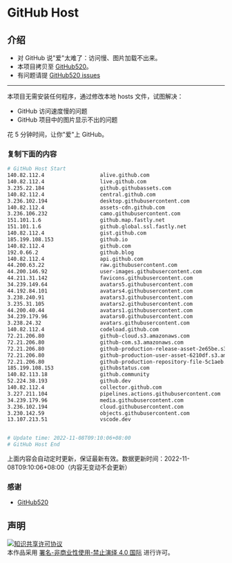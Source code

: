 # GitHub Host
## 介绍
- 对 GitHub 说"爱"太难了：访问慢、图片加载不出来。
- 本项目拷贝至 [GitHub520](https://github.com/521xueweihan/GitHub520)。
- 有问题请提 [GitHub520 issues](https://github.com/521xueweihan/GitHub520/issues/new)

---

本项目无需安装任何程序，通过修改本地 hosts 文件，试图解决：
- GitHub 访问速度慢的问题
- GitHub 项目中的图片显示不出的问题

花 5 分钟时间，让你"爱"上 GitHub。

### 复制下面的内容
```bash
# GitHub Host Start
140.82.112.4                  alive.github.com
140.82.112.4                  live.github.com
3.235.22.184                  github.githubassets.com
140.82.112.4                  central.github.com
3.236.102.194                 desktop.githubusercontent.com
140.82.112.4                  assets-cdn.github.com
3.236.106.232                 camo.githubusercontent.com
151.101.1.6                   github.map.fastly.net
151.101.1.6                   github.global.ssl.fastly.net
140.82.112.4                  gist.github.com
185.199.108.153               github.io
140.82.112.4                  github.com
192.0.66.2                    github.blog
140.82.112.4                  api.github.com
44.200.63.22                  raw.githubusercontent.com
44.200.146.92                 user-images.githubusercontent.com
44.211.31.142                 favicons.githubusercontent.com
34.239.149.64                 avatars5.githubusercontent.com
44.192.84.101                 avatars4.githubusercontent.com
3.238.240.91                  avatars3.githubusercontent.com
3.235.31.105                  avatars2.githubusercontent.com
44.200.40.44                  avatars1.githubusercontent.com
34.239.179.96                 avatars0.githubusercontent.com
3.238.24.32                   avatars.githubusercontent.com
140.82.112.4                  codeload.github.com
72.21.206.80                  github-cloud.s3.amazonaws.com
72.21.206.80                  github-com.s3.amazonaws.com
72.21.206.80                  github-production-release-asset-2e65be.s3.amazonaws.com
72.21.206.80                  github-production-user-asset-6210df.s3.amazonaws.com
72.21.206.80                  github-production-repository-file-5c1aeb.s3.amazonaws.com
185.199.108.153               githubstatus.com
140.82.113.18                 github.community
52.224.38.193                 github.dev
140.82.112.4                  collector.github.com
3.227.211.104                 pipelines.actions.githubusercontent.com
34.239.179.96                 media.githubusercontent.com
3.236.102.194                 cloud.githubusercontent.com
3.230.142.59                  objects.githubusercontent.com
13.107.213.51                 vscode.dev


# Update time: 2022-11-08T09:10:06+08:00
# GitHub Host End

```
上面内容会自动定时更新，保证最新有效。数据更新时间：2022-11-08T09:10:06+08:00（内容无变动不会更新）

### 感谢

- [GitHub520](https://github.com/521xueweihan/GitHub520)

## 声明
<a rel="license" href="https://creativecommons.org/licenses/by-nc-nd/4.0/deed.zh"><img alt="知识共享许可协议" style="border-width: 0" src="https://licensebuttons.net/l/by-nc-nd/4.0/88x31.png"></a><br>本作品采用 <a rel="license" href="https://creativecommons.org/licenses/by-nc-nd/4.0/deed.zh">署名-非商业性使用-禁止演绎 4.0 国际</a> 进行许可。